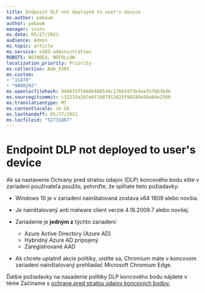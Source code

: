 ```yaml
---
title: Endpoint DLP not deployed to user's device
ms.author: pebaum
author: pebaum
manager: scotv
ms.date: 05/27/2021
audience: Admin
ms.topic: article
ms.service: o365-administration
ROBOTS: NOINDEX, NOFOLLOW
localization_priority: Priority
ms.collection: Adm_O365
ms.custom:
- "11470"
- "9000292"
ms.openlocfilehash: 948835f5468b480536c176bfdf3b4eefb76b3bdb
ms.sourcegitcommit: c32233a1b7e6f1b07913d25f90189a58a8de2560
ms.translationtype: MT
ms.contentlocale: sk-SK
ms.lasthandoff: 05/27/2021
ms.locfileid: "52731867"
---
```

# <a name="endpoint-dlp-not-deployed-to-users-device"></a>Endpoint DLP not deployed to user's device

Ak sa nastavenie Ochrany pred stratou údajov (DLP) koncového bodu ešte v zariadení používateľa použilo, potvrďte, že spĺňate tieto požiadavky:

- Windows 10 je v zariadení nainštalovaná zostava x64 1809 alebo novšia.
- Je nainštalovaný anti malware client verzie 4.18.2009.7 alebo novšej.
- Zariadenie je **jedným z** týchto zariadení:
    
    - Azure Active Directory (Azure AD)
    - Hybridný Azure AD pripojený
    - Zaregistrované AAD

- Ak chcete uplatniť akcie politiky, uistite sa, Chromium máte v koncovom zariadení nainštalovaný prehliadač Microsoft Chromium Edge.

Ďalšie požiadavky na nasadenie politiky DLP koncového bodu nájdete v téme Začíname s [ochrane pred stratou údajov koncových bodov.](/microsoft-365/compliance/endpoint-dlp-getting-started#prepare-your-endpoints)